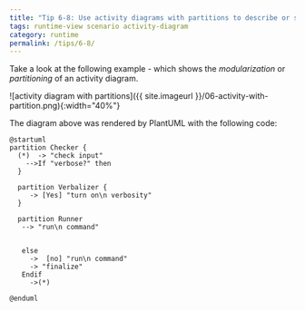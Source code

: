 ```yaml
---
title: "Tip 6-8: Use activity diagrams with partitions to describe or specify runtime scenarios!"
tags: runtime-view scenario activity-diagram
category: runtime
permalink: /tips/6-8/
---
```


Take a look at the following example - which shows the _modularization_ or _partitioning_
of an activity diagram.

![activity diagram with partitions]({{ site.imageurl }}/06-activity-with-partition.png){:width="40%"}

The diagram above was rendered by PlantUML with the following code:

```PlantUML
@startuml
partition Checker {
  (*)  -> "check input"
    -->If "verbose?" then
  }

  partition Verbalizer {
     -> [Yes] "turn on\n verbosity"
  }

  partition Runner 
   --> "run\n command"


   else
     ->  [no] "run\n command"
     -> "finalize"
   Endif
     ->(*)

@enduml
```
